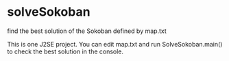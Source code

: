 solveSokoban
============

find the best solution of the Sokoban defined by map.txt


This is one J2SE project. You can edit map.txt and run SolveSokoban.main() to check the best solution in the console.
